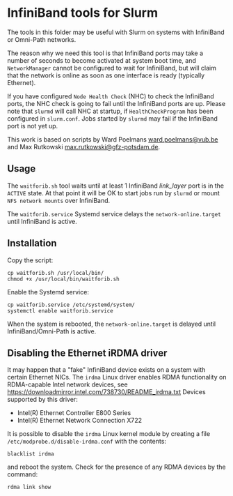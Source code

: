 # InfiniBand tools for Slurm

The tools in this folder may be useful with Slurm on systems with InfiniBand or Omni-Path networks.

The reason why we need this tool is that InfiniBand ports may take a number of seconds to become activated at system boot time,
and `NetworkManager` cannot be configured to wait for InfiniBand,
but will claim that the network is online as soon as one interface is ready (typically Ethernet).

If you have configured `Node Health Check` (NHC) to check the InfiniBand ports,
the NHC check is going to fail until the InfiniBand ports are up.
Please note that `slurmd` will call NHC at startup, if `HealthCheckProgram` has been configured in `slurm.conf`.
Jobs started by `slurmd` may fail if the InfiniBand port is not yet up.

This work is based on scripts by Ward Poelmans <ward.poelmans@vub.be> and Max Rutkowski <max.rutkowski@gfz-potsdam.de>.

Usage
-----

The `waitforib.sh` tool waits until at least 1 InfiniBand *link_layer* port is in the `ACTIVE` state.
At that point it will be OK to start jobs run by `slurmd` or mount `NFS network mounts` over InfiniBand.

The `waitforib.service` Systemd service delays the `network-online.target` until InfiniBand is active.

Installation
--------------

Copy the script:
```
cp waitforib.sh /usr/local/bin/
chmod +x /usr/local/bin/waitforib.sh
```

Enable the Systemd service:
```
cp waitforib.service /etc/systemd/system/
systemctl enable waitforib.service
```

When the system is rebooted, the `network-online.target` is delayed until InfiniBand/Omni-Path is active.

Disabling the Ethernet iRDMA driver
----------------------------------------

It may happen that a "fake" InfiniBand device exists on a system with certain Ethernet NICs.
The `irdma` Linux driver enables RDMA functionality on RDMA-capable Intel network devices,
see https://downloadmirror.intel.com/738730/README_irdma.txt
Devices supported by this driver:

- Intel(R) Ethernet Controller E800 Series
- Intel(R) Ethernet Network Connection X722

It is possible to disable the `irdma` Linux kernel module by creating a
file `/etc/modprobe.d/disable-irdma.conf` with the contents:
```
blacklist irdma
```
and reboot the system.
Check for the presence of any RDMA devices by the command:
```
rdma link show
```
